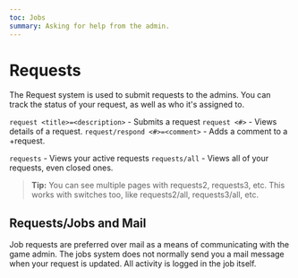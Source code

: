 ```yaml
---
toc: Jobs
summary: Asking for help from the admin.
---
```

# Requests

The Request system is used to submit requests to the admins. You can track the status of your request, as well as who it's assigned to.

`request <title>=<description>` - Submits a request
`request <#>` - Views details of a request.
`request/respond <#>=<comment>` - Adds a comment to a +request.

`requests` - Views your active requests
`requests/all` - Views all of your requests, even closed ones.  

> **Tip:** You can see multiple pages with requests2, requests3, etc.  This works with switches too, like requests2/all, requests3/all, etc.

## Requests/Jobs and Mail

Job requests are preferred over mail as a means of communicating with the game admin.  The jobs system does not normally send you a mail message when your request is updated.  All activity is logged in the job itself.